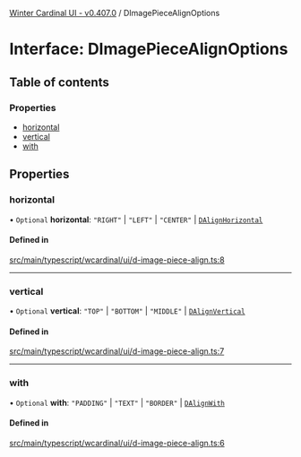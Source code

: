 [Winter Cardinal UI - v0.407.0](../index.md) / DImagePieceAlignOptions

# Interface: DImagePieceAlignOptions

## Table of contents

### Properties

- [horizontal](DImagePieceAlignOptions.md#horizontal)
- [vertical](DImagePieceAlignOptions.md#vertical)
- [with](DImagePieceAlignOptions.md#with)

## Properties

### horizontal

• `Optional` **horizontal**: ``"RIGHT"`` \| ``"LEFT"`` \| ``"CENTER"`` \| [`DAlignHorizontal`](../index.md#dalignhorizontal-1)

#### Defined in

[src/main/typescript/wcardinal/ui/d-image-piece-align.ts:8](https://github.com/winter-cardinal/winter-cardinal-ui/blob/v0.407.0/src/main/typescript/wcardinal/ui/d-image-piece-align.ts#L8)

___

### vertical

• `Optional` **vertical**: ``"TOP"`` \| ``"BOTTOM"`` \| ``"MIDDLE"`` \| [`DAlignVertical`](../index.md#dalignvertical-1)

#### Defined in

[src/main/typescript/wcardinal/ui/d-image-piece-align.ts:7](https://github.com/winter-cardinal/winter-cardinal-ui/blob/v0.407.0/src/main/typescript/wcardinal/ui/d-image-piece-align.ts#L7)

___

### with

• `Optional` **with**: ``"PADDING"`` \| ``"TEXT"`` \| ``"BORDER"`` \| [`DAlignWith`](../index.md#dalignwith-1)

#### Defined in

[src/main/typescript/wcardinal/ui/d-image-piece-align.ts:6](https://github.com/winter-cardinal/winter-cardinal-ui/blob/v0.407.0/src/main/typescript/wcardinal/ui/d-image-piece-align.ts#L6)
